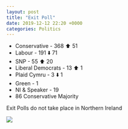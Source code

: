 ```yaml
---
layout: post
title: "Exit Poll"
date: 2019-12-12 22:20 +0000
categories: Politics
---
```


*   Conservative - 368 ⬆️ 51
*   Labour - 191 ⬇️ 71
*   SNP - 55 ⬆️ 20
*   Liberal Democrats - 13 ⬆️ 1
*   Plaid Cymru - 3 ⬇️ 1
*   Green - 1
*   NI & Speaker - 19
*   86 Conservative Majority

Exit Polls do not take place in Northern Ireland

![](https://joshsblogaboutstuff.files.wordpress.com/2019/12/uk-general-elections-2010-19-exit-poll-1.png?w=851)